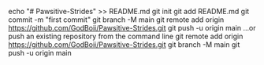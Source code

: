 echo "# Pawsitive-Strides" >> README.md
git init
git add README.md
git commit -m "first commit"
git branch -M main
git remote add origin https://github.com/GodBoii/Pawsitive-Strides.git
git push -u origin main
…or push an existing repository from the command line
git remote add origin https://github.com/GodBoii/Pawsitive-Strides.git
git branch -M main
git push -u origin main